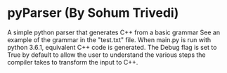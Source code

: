 # pyParser (By Sohum Trivedi)
A simple python parser that generates C++ from a basic grammar
See an example of the grammar in the "test.txt" file.
When main.py is run with python 3.6.1, equivalent C++ code is generated.
The Debug flag is set to True by default to allow the user to understand the various steps the compiler takes to transform the input to C++.

